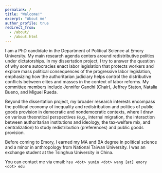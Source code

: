 ```yaml
---
permalink: /
title: "Welcome!"
excerpt: "About me"
author_profile: true
redirect_from: 
  - /about/
  - /about.html
---
```


I am a PhD candidate in the Department of Political Science at Emory University. My main research agenda centers around redistributive politics under dictatorships. In my dissertation project, I try to answer the question of why some autocracies enact labor legislation that protects workers and explore mass political consequences of the progressive labor legislation, emphasizing how the authoritarian judiciary helps control the distributive conflicts between elites and masses in the context of labor reforms. My committee members include Jennifer Gandhi (Chair), Jeffrey Staton, Natalia Bueno, and Miguel Rueda.

Beyond the dissertation project, my broader research interests encompass the political economy of inequality and redistribution and politics of public goods provision in democratic and nondemocratic contexts, where I draw on various theoretical perspectives (e.g., internal migration, the interaction between authoritarian institutions and ideology, the tax-welfare mix, and centralization) to study redistribution (preferences) and public goods provision.  

Before coming to Emory, I earned my MA and BA degree in political science and a minor in anthropology from National Taiwan University. I was an exchange student at the Tsinghua University in China.

You can contact me via email: `hsu <dot> yumin <dot> wang [at] emory <dot> edu`
